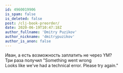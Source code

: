 ```yaml
---
id: 4960019906
is_spam: false
is_deleted: false
post: /clj-book-preorder/
date: 2020-06-19T10:47:18Z
author_fullname: 'Dmitry Puzikov'
author_nickname: 'dmitrypuzikov'
author_is_anon: false
---
```


<p>Иван, а есть возможность заплатить не через YM? <br>Три раза получил "Something went wrong<br>Looks like we've had a technical error. Please try again."</p>
